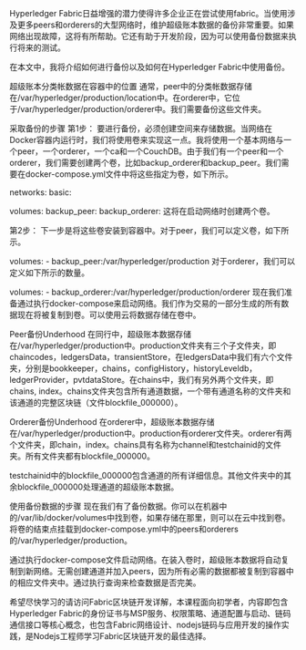 Hyperledger Fabric日益增强的潜力使得许多企业正在尝试使用fabric。当使用涉及更多peers和orderers的大型网络时，维护超级账本数据的备份非常重要。如果网络出现故障，这将有所帮助。它还有助于开发阶段，因为可以使用备份数据来执行将来的测试。

在本文中，我将介绍如何进行备份以及如何在Hyperledger Fabric中使用备份。

超级账本分类帐数据在容器中的位置
通常，peer中的分类帐数据存储在/var/hyperledger/production/location中。在orderer中，它位于/var/hyperledger/production/orderer中。我们需要备份这些文件夹。

采取备份的步骤
第1步：
要进行备份，必须创建空间来存储数据。当网络在Docker容器内运行时，我们将使用卷来实现这一点。我将使用一个基本网络与一个peer，一个orderer，一个ca和一个CouchDB。由于我们有一个peer和一个orderer，我们需要创建两个卷，比如backup_orderer和backup_peer。我们需要在docker-compose.yml文件中将这些指定为卷，如下所示。

networks:
  basic:

volumes:
  backup_peer:
  backup_orderer:
这将在启动网络时创建两个卷。

第2步：
下一步是将这些卷安装到容器中。对于peer，我们可以定义卷，如下所示。

volumes:
	- backup_peer:/var/hyperledger/production
对于orderer，我们可以定义如下所示的数量。

volumes:
	- backup_orderer:/var/hyperledger/production/orderer
现在我们准备通过执行docker-compose来启动网络。我们作为交易的一部分生成的所有数据现在将被复制到卷。可以使用云将数据存储在卷中。

Peer备份Underhood
在同行中，超级账本数据存储在/var/hyperledger/production中。production文件夹有三个子文件夹，即chaincodes，ledgersData，transientStore，在ledgersData中我们有六个文件夹，分别是bookkeeper，chains，configHistory，historyLeveldb，ledgerProvider，pvtdataStore。在chains中，我们有另外两个文件夹，即chains, index。chains文件夹包含所有通道数据，一个带有通道名称的文件夹和该通道的完整区块链（文件blockfile_000000）。

Orderer备份Underhood
在orderer中，超级账本数据存储在/var/hyperledger/production中。production有orderer文件夹。orderer有两个文件夹，即chain，index。chains具有名称为channel和testchainid的文件夹。所有文件夹都有blockfile_000000。

testchainid中的blockfile_000000包含通道的所有详细信息。其他文件夹中的其余blockfile_000000处理通道的超级账本数据。

使用备份数据的步骤
现在我们有了备份数据。你可以在机器中的/var/lib/docker/volumes中找到卷，如果存储在那里，则可以在云中找到卷。将卷的结束点挂载到docker-compose.yml中的peers和orderers的/var/hyperledger/production。

通过执行docker-compose文件启动网络。在装入卷时，超级账本数据将自动复制到新网络。无需创建通道并加入peers，因为所有必需的数据都被复制到容器中的相应文件夹中。通过执行查询来检查数据是否完美。

希望尽快学习的请访问Fabric区块链开发详解，本课程面向初学者，内容即包含Hyperledger Fabric的身份证书与MSP服务、权限策略、通道配置与启动、链码通信接口等核心概念，也包含Fabric网络设计、nodejs链码与应用开发的操作实践，是Nodejs工程师学习Fabric区块链开发的最佳选择。
